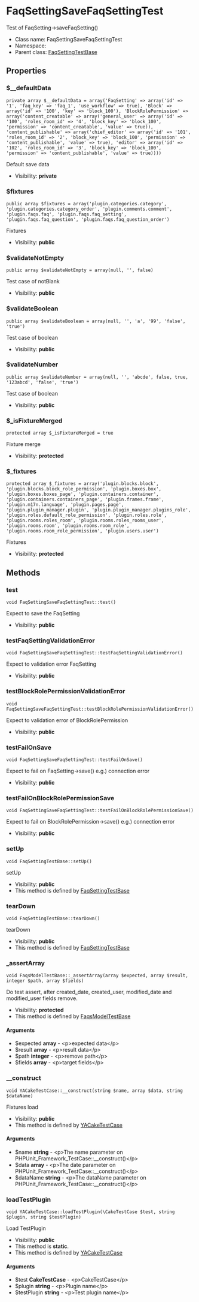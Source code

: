 FaqSettingSaveFaqSettingTest
===============

Test of FaqSetting-&gt;saveFaqSetting()




* Class name: FaqSettingSaveFaqSettingTest
* Namespace: 
* Parent class: [FaqSettingTestBase](FaqSettingTestBase.md)





Properties
----------


### $__defaultData

    private array $__defaultData = array('FaqSetting' => array('id' => '1', 'faq_key' => 'faq_1', 'use_workflow' => true), 'Block' => array('id' => '100', 'key' => 'block_100'), 'BlockRolePermission' => array('content_creatable' => array('general_user' => array('id' => '100', 'roles_room_id' => '4', 'block_key' => 'block_100', 'permission' => 'content_creatable', 'value' => true)), 'content_publishable' => array('chief_editor' => array('id' => '101', 'roles_room_id' => '2', 'block_key' => 'block_100', 'permission' => 'content_publishable', 'value' => true), 'editor' => array('id' => '102', 'roles_room_id' => '3', 'block_key' => 'block_100', 'permission' => 'content_publishable', 'value' => true))))

Default save data



* Visibility: **private**


### $fixtures

    public array $fixtures = array('plugin.categories.category', 'plugin.categories.category_order', 'plugin.comments.comment', 'plugin.faqs.faq', 'plugin.faqs.faq_setting', 'plugin.faqs.faq_question', 'plugin.faqs.faq_question_order')

Fixtures



* Visibility: **public**


### $validateNotEmpty

    public array $validateNotEmpty = array(null, '', false)

Test case of notBlank



* Visibility: **public**


### $validateBoolean

    public array $validateBoolean = array(null, '', 'a', '99', 'false', 'true')

Test case of boolean



* Visibility: **public**


### $validateNumber

    public array $validateNumber = array(null, '', 'abcde', false, true, '123abcd', 'false', 'true')

Test case of boolean



* Visibility: **public**


### $_isFixtureMerged

    protected array $_isFixtureMerged = true

Fixture merge



* Visibility: **protected**


### $_fixtures

    protected array $_fixtures = array('plugin.blocks.block', 'plugin.blocks.block_role_permission', 'plugin.boxes.box', 'plugin.boxes.boxes_page', 'plugin.containers.container', 'plugin.containers.containers_page', 'plugin.frames.frame', 'plugin.m17n.language', 'plugin.pages.page', 'plugin.plugin_manager.plugin', 'plugin.plugin_manager.plugins_role', 'plugin.roles.default_role_permission', 'plugin.roles.role', 'plugin.rooms.roles_room', 'plugin.rooms.roles_rooms_user', 'plugin.rooms.room', 'plugin.rooms.room_role', 'plugin.rooms.room_role_permission', 'plugin.users.user')

Fixtures



* Visibility: **protected**


Methods
-------


### test

    void FaqSettingSaveFaqSettingTest::test()

Expect to save the FaqSetting



* Visibility: **public**




### testFaqSettingValidationError

    void FaqSettingSaveFaqSettingTest::testFaqSettingValidationError()

Expect to validation error FaqSetting



* Visibility: **public**




### testBlockRolePermissionValidationError

    void FaqSettingSaveFaqSettingTest::testBlockRolePermissionValidationError()

Expect to validation error of BlockRolePermission



* Visibility: **public**




### testFailOnSave

    void FaqSettingSaveFaqSettingTest::testFailOnSave()

Expect to fail on FaqSetting->save()
e.g.) connection error



* Visibility: **public**




### testFailOnBlockRolePermissionSave

    void FaqSettingSaveFaqSettingTest::testFailOnBlockRolePermissionSave()

Expect to fail on BlockRolePermission->save()
e.g.) connection error



* Visibility: **public**




### setUp

    void FaqSettingTestBase::setUp()

setUp



* Visibility: **public**
* This method is defined by [FaqSettingTestBase](FaqSettingTestBase.md)




### tearDown

    void FaqSettingTestBase::tearDown()

tearDown



* Visibility: **public**
* This method is defined by [FaqSettingTestBase](FaqSettingTestBase.md)




### _assertArray

    void FaqsModelTestBase::_assertArray(array $expected, array $result, integer $path, array $fields)

Do test assert, after created_date, created_user, modified_date and modified_user fields remove.



* Visibility: **protected**
* This method is defined by [FaqsModelTestBase](FaqsModelTestBase.md)


#### Arguments
* $expected **array** - &lt;p&gt;expected data&lt;/p&gt;
* $result **array** - &lt;p&gt;result data&lt;/p&gt;
* $path **integer** - &lt;p&gt;remove path&lt;/p&gt;
* $fields **array** - &lt;p&gt;target fields&lt;/p&gt;



### __construct

    void YACakeTestCase::__construct(string $name, array $data, string $dataName)

Fixtures load



* Visibility: **public**
* This method is defined by [YACakeTestCase](YACakeTestCase.md)


#### Arguments
* $name **string** - &lt;p&gt;The name parameter on PHPUnit_Framework_TestCase::__construct()&lt;/p&gt;
* $data **array** - &lt;p&gt;The date parameter on PHPUnit_Framework_TestCase::__construct()&lt;/p&gt;
* $dataName **string** - &lt;p&gt;The dataName parameter on PHPUnit_Framework_TestCase::__construct()&lt;/p&gt;



### loadTestPlugin

    void YACakeTestCase::loadTestPlugin(\CakeTestCase $test, string $plugin, string $testPlugin)

Load TestPlugin



* Visibility: **public**
* This method is **static**.
* This method is defined by [YACakeTestCase](YACakeTestCase.md)


#### Arguments
* $test **CakeTestCase** - &lt;p&gt;CakeTestCase&lt;/p&gt;
* $plugin **string** - &lt;p&gt;Plugin name&lt;/p&gt;
* $testPlugin **string** - &lt;p&gt;Test plugin name&lt;/p&gt;



